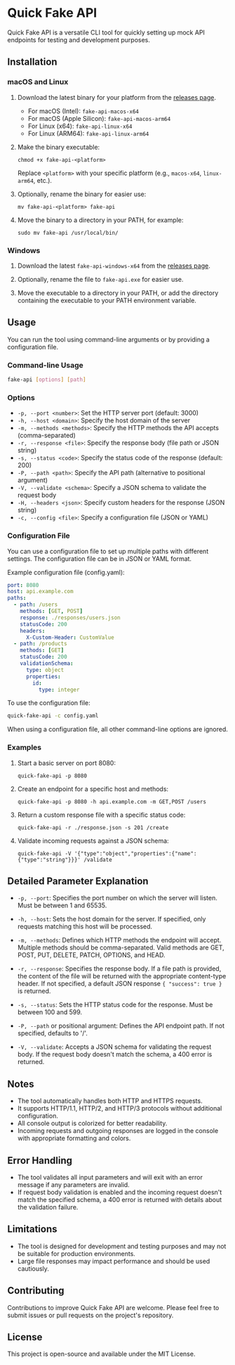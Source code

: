 # Quick Fake API

Quick Fake API is a versatile CLI tool for quickly setting up mock API endpoints for testing and development purposes.

## Installation

### macOS and Linux

1. Download the latest binary for your platform from the [releases page](https://github.com/alkinum/quick-fake-api/releases).
   - For macOS (Intel): `fake-api-macos-x64`
   - For macOS (Apple Silicon): `fake-api-macos-arm64`
   - For Linux (x64): `fake-api-linux-x64`
   - For Linux (ARM64): `fake-api-linux-arm64`

2. Make the binary executable:
   ```
   chmod +x fake-api-<platform>
   ```
   Replace `<platform>` with your specific platform (e.g., `macos-x64`, `linux-arm64`, etc.).

3. Optionally, rename the binary for easier use:
   ```
   mv fake-api-<platform> fake-api
   ```

4. Move the binary to a directory in your PATH, for example:
   ```
   sudo mv fake-api /usr/local/bin/
   ```

### Windows

1. Download the latest `fake-api-windows-x64` from the [releases page](https://github.com/alkinum/quick-fake-api/releases).

2. Optionally, rename the file to `fake-api.exe` for easier use.

3. Move the executable to a directory in your PATH, or add the directory containing the executable to your PATH environment variable.

## Usage

You can run the tool using command-line arguments or by providing a configuration file.

### Command-line Usage

```bash
fake-api [options] [path]
```


### Options

- `-p, --port <number>`: Set the HTTP server port (default: 3000)
- `-h, --host <domain>`: Specify the host domain of the server
- `-m, --methods <methods>`: Specify the HTTP methods the API accepts (comma-separated)
- `-r, --response <file>`: Specify the response body (file path or JSON string)
- `-s, --status <code>`: Specify the status code of the response (default: 200)
- `-P, --path <path>`: Specify the API path (alternative to positional argument)
- `-V, --validate <schema>`: Specify a JSON schema to validate the request body
- `-H, --headers <json>`: Specify custom headers for the response (JSON string)
- `-c, --config <file>`: Specify a configuration file (JSON or YAML)

### Configuration File

You can use a configuration file to set up multiple paths with different settings. The configuration file can be in JSON or YAML format.

Example configuration file (config.yaml):

```yaml
port: 8080
host: api.example.com
paths:
  - path: /users
    methods: [GET, POST]
    response: ./responses/users.json
    statusCode: 200
    headers:
      X-Custom-Header: CustomValue
  - path: /products
    methods: [GET]
    statusCode: 200
    validationSchema:
      type: object
      properties:
        id:
          type: integer
```


To use the configuration file:

```bash
quick-fake-api -c config.yaml
```


When using a configuration file, all other command-line options are ignored.

### Examples

1. Start a basic server on port 8080:

   ```
   quick-fake-api -p 8080
   ```

2. Create an endpoint for a specific host and methods:

   ```
   quick-fake-api -p 8080 -h api.example.com -m GET,POST /users
   ```

3. Return a custom response file with a specific status code:

   ```
   quick-fake-api -r ./response.json -s 201 /create
   ```

4. Validate incoming requests against a JSON schema:

   ```
   quick-fake-api -V '{"type":"object","properties":{"name":{"type":"string"}}}' /validate
   ```

## Detailed Parameter Explanation

- `-p, --port`: Specifies the port number on which the server will listen. Must be between 1 and 65535.

- `-h, --host`: Sets the host domain for the server. If specified, only requests matching this host will be processed.

- `-m, --methods`: Defines which HTTP methods the endpoint will accept. Multiple methods should be comma-separated. Valid methods are GET, POST, PUT, DELETE, PATCH, OPTIONS, and HEAD.

- `-r, --response`: Specifies the response body. If a file path is provided, the content of the file will be returned with the appropriate content-type header. If not specified, a default JSON response `{ "success": true }` is returned.

- `-s, --status`: Sets the HTTP status code for the response. Must be between 100 and 599.

- `-P, --path` or positional argument: Defines the API endpoint path. If not specified, defaults to '/'.

- `-V, --validate`: Accepts a JSON schema for validating the request body. If the request body doesn't match the schema, a 400 error is returned.

## Notes

- The tool automatically handles both HTTP and HTTPS requests.
- It supports HTTP/1.1, HTTP/2, and HTTP/3 protocols without additional configuration.
- All console output is colorized for better readability.
- Incoming requests and outgoing responses are logged in the console with appropriate formatting and colors.

## Error Handling

- The tool validates all input parameters and will exit with an error message if any parameters are invalid.
- If request body validation is enabled and the incoming request doesn't match the specified schema, a 400 error is returned with details about the validation failure.

## Limitations

- The tool is designed for development and testing purposes and may not be suitable for production environments.
- Large file responses may impact performance and should be used cautiously.

## Contributing

Contributions to improve Quick Fake API are welcome. Please feel free to submit issues or pull requests on the project's repository.

## License

This project is open-source and available under the MIT License.
